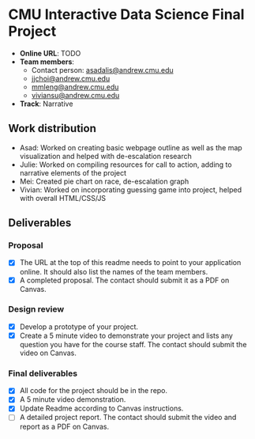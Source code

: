 # CMU Interactive Data Science Final Project

* **Online URL**: TODO
* **Team members**:
  * Contact person: asadalis@andrew.cmu.edu
  * jjchoi@andrew.cmu.edu
  * mmleng@andrew.cmu.edu
  * viviansu@andrew.cmu.edu
* **Track**: Narrative

## Work distribution

* Asad: Worked on creating basic webpage outline as well as the map visualization and helped with de-escalation research
* Julie: Worked on compiling resources for call to action, adding to narrative elements of the project
* Mei: Created pie chart on race, de-escalation graph
* Vivian: Worked on incorporating guessing game into project, helped with overall HTML/CSS/JS

## Deliverables

### Proposal

- [x] The URL at the top of this readme needs to point to your application online. It should also list the names of the team members.
- [x] A completed proposal. The contact should submit it as a PDF on Canvas.

### Design review

- [x] Develop a prototype of your project.
- [x] Create a 5 minute video to demonstrate your project and lists any question you have for the course staff. The contact should submit the video on Canvas.

### Final deliverables

- [x] All code for the project should be in the repo.
- [x] A 5 minute video demonstration.
- [x] Update Readme according to Canvas instructions.
- [ ] A detailed project report. The contact should submit the video and report as a PDF on Canvas.
